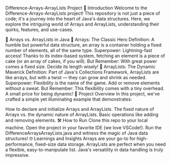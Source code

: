 Difference-Arrays-ArrayLists Project
🚀 Introduction
Welcome to the Difference-Arrays-ArrayLists project! This repository is not just a piece of code; it's a journey into the heart of Java's data structures. Here, we explore the intriguing world of Arrays and ArrayLists, understanding their quirks, features, and use-cases.

🌟 Arrays vs. ArrayLists in Java
🔹 Arrays: The Classic Hero
Definition: A humble but powerful data structure, an array is a container holding a fixed number of elements, all of the same type.
Superpower: Lightning-fast access! Thanks to its index-based system, fetching an element is a piece of cake (or an array of cakes, if you will).
But Remember: With great power comes a fixed size. Decide its length wisely!
🔸 ArrayLists: The Dynamic Maverick
Definition: Part of Java's Collections Framework, ArrayLists are like arrays, but with a twist — they can grow and shrink as needed.
Superpower: Flexibility is the name of the game. Add or remove elements without a sweat.
But Remember: This flexibility comes with a tiny overhead. A small price for being dynamic!
📝 Project Overview
In this project, we've crafted a simple yet illuminating example that demonstrates:

How to declare and initialize Arrays and ArrayLists.
The fixed nature of Arrays vs. the dynamic nature of ArrayLists.
Basic operations like adding and removing elements.
🛠️ How to Run
Clone this repo to your local machine.
Open the project in your favorite IDE (we love VSCode!).
Run the DifferenceArraysArrayLists.java and witness the magic of Java data structures!
🤓 Learnings and Insights
Arrays are your go-to for high-performance, fixed-size data storage.
ArrayLists are perfect when you need a flexible, easy-to-manipulate list.
Java's versatility in data handling is truly impressive.
